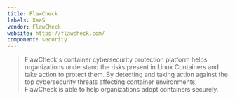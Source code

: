 ```yaml
---
title: FlawCheck
labels: XaaS
vendor: FlawCheck
website: https://flawcheck.com/
component: security
---
```

> FlawCheck's container cybersecurity protection platform helps
> organizations understand the risks present in Linux Containers and
> take action to protect them. By detecting and taking action against
> the top cybersecurity threats affecting container environments,
> FlawCheck is able to help organizations adopt containers securely.
